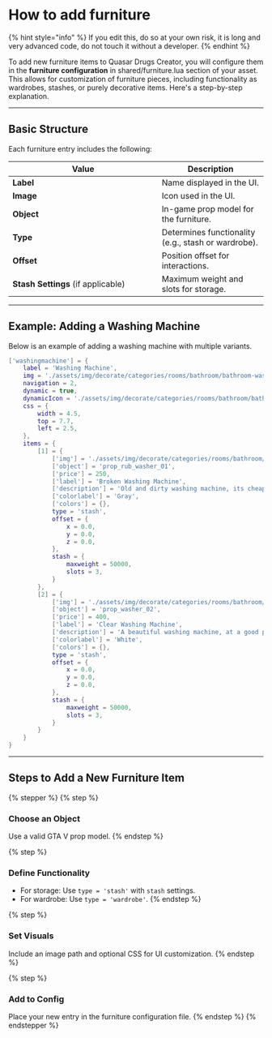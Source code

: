 # How to add furniture

{% hint style="info" %}
If you edit this, do so at your own risk, it is long and very advanced code, do not touch it without a developer.
{% endhint %}

To add new furniture items to Quasar Drugs Creator, you will configure them in the **furniture configuration** in shared/furniture.lua section of your asset. This allows for customization of furniture pieces, including functionality as wardrobes, stashes, or purely decorative items. Here's a step-by-step explanation.

***

## Basic Structure

Each furniture entry includes the following:

<table><thead><tr><th width="279">Value</th><th>Description</th></tr></thead><tbody><tr><td><strong>Label</strong></td><td>Name displayed in the UI.</td></tr><tr><td><strong>Image</strong></td><td>Icon used in the UI.</td></tr><tr><td><strong>Object</strong></td><td>In-game prop model for the furniture.</td></tr><tr><td><strong>Type</strong></td><td>Determines functionality (e.g., stash or wardrobe).</td></tr><tr><td><strong>Offset</strong></td><td>Position offset for interactions.</td></tr><tr><td><strong>Stash Settings</strong> (if applicable)</td><td>Maximum weight and slots for storage.</td></tr></tbody></table>

***

## **Example: Adding a Washing Machine**

Below is an example of adding a washing machine with multiple variants.

```lua
['washingmachine'] = {
    label = 'Washing Machine',
    img = './assets/img/decorate/categories/rooms/bathroom/bathroom-washingmachine-blue.svg',
    navigation = 2,
    dynamic = true,
    dynamicIcon = './assets/img/decorate/categories/rooms/bathroom/bathroom-washingmachine-blue.svg',
    css = {
        width = 4.5,
        top = 7.7,
        left = 2.5,
    },
    items = {
        [1] = {
            ['img'] = './assets/img/decorate/categories/rooms/bathroom/items/washing/prop_rub_washer_01.png',
            ['object'] = 'prop_rub_washer_01',
            ['price'] = 250,
            ['label'] = 'Broken Washing Machine',
            ['description'] = 'Old and dirty washing machine, its cheap at least.',
            ['colorlabel'] = 'Gray',
            ['colors'] = {},
            type = 'stash',
            offset = {
                x = 0.0,
                y = 0.0,
                z = 0.0,
            },
            stash = {
                maxweight = 50000,
                slots = 3,
            }
        },
        [2] = {
            ['img'] = './assets/img/decorate/categories/rooms/bathroom/items/washing/prop_washer_02.png',
            ['object'] = 'prop_washer_02',
            ['price'] = 400,
            ['label'] = 'Clear Washing Machine',
            ['description'] = 'A beautiful washing machine, at a good price and completely new.',
            ['colorlabel'] = 'White',
            ['colors'] = {},
            type = 'stash',
            offset = {
                x = 0.0,
                y = 0.0,
                z = 0.0,
            },
            stash = {
                maxweight = 50000,
                slots = 3,
            }
        }
    }
}
```

***

## Steps to Add a New Furniture Item

{% stepper %}
{% step %}
### **Choose an Object**

Use a valid GTA V prop model.
{% endstep %}

{% step %}
### Define Functionality

* For storage: Use `type = 'stash'` with `stash` settings.
* For wardrobe: Use `type = 'wardrobe'`.
{% endstep %}

{% step %}
### Set Visuals

Include an image path and optional CSS for UI customization.
{% endstep %}

{% step %}
### Add to Config

Place your new entry in the furniture configuration file.
{% endstep %}
{% endstepper %}
